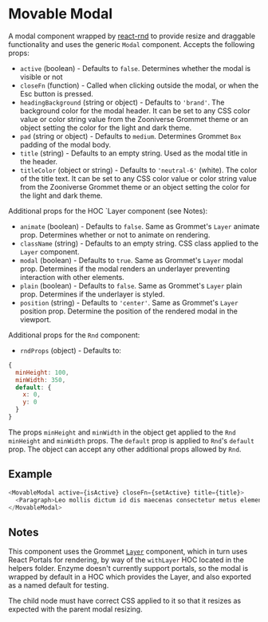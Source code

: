 # Movable Modal

A modal component wrapped by [react-rnd](https://github.com/bokuweb/react-rnd/blob/master/README.md) to provide resize and draggable functionality and uses the generic `Modal` component. Accepts the following props:

- `active` (boolean) - Defaults to `false`. Determines whether the modal is visible or not
- `closeFn` (function) - Called when clicking outside the modal, or when the Esc button is pressed.
-  `headingBackground` (string or object) -  Defaults to `'brand'`. The background color for the modal header. It can be set to any CSS color value or color string value from the Zooniverse Grommet theme or an object setting the color for the light and dark theme.
- `pad` (string or object) - Defaults to `medium`. Determines Grommet `Box` padding of the modal body. 
- `title` (string) - Defaults to an empty string. Used as the modal title in the header.
- `titleColor` (object or string) - Defaults to `'neutral-6'` (white). The color of the title text. It can be set to any CSS color value or color string value from the Zooniverse Grommet theme or an object setting the color for the light and dark theme.

Additional props for the HOC `Layer component (see Notes):

- `animate` (boolean) - Defaults to `false`. Same as Grommet's `Layer` animate prop. Determines whether or not to animate on rendering. 
- `className` (string) - Defaults to an empty string. CSS class applied to the `Layer` component.
- `modal` (boolean) - Defaults to `true`. Same as Grommet's `Layer` modal prop. Determines if the modal renders an underlayer preventing interaction with other elements.
- `plain` (boolean) - Defaults to `false`. Same as Grommet's `Layer` plain prop. Determines if the underlayer is styled.
- `position` (string) - Defaults to `'center'`. Same as Grommet's `Layer` position prop. Determine the position of the rendered modal in the viewport. 

Additional props for the `Rnd` component:

- `rndProps` (object) - Defaults to:

```js
{
  minHeight: 100,
  minWidth: 350,
  default: {
    x: 0,
    y: 0
  }
}
```

The props `minHeight` and `minWidth` in the object get applied to the `Rnd` `minHeight` and `minWidth` props. The `default` prop is applied to `Rnd`'s `default` prop. The object can accept any other additional props allowed by `Rnd`.

## Example

```js
<MovableModal active={isActive} closeFn={setActive} title={title}>
  <Paragraph>Leo mollis dictum id dis maecenas consectetur metus elementum vivamus nisl</Paragraph>
</MovableModal>
```

## Notes

This component uses the Grommet [`Layer`](https://v2.grommet.io/layer) component, which in turn uses React Portals for rendering, by way of the `withLayer` HOC located in the helpers folder. Enzyme doesn't currently support portals, so the modal is wrapped by default in a HOC which provides the Layer, and also exported as a named default for testing.

The child node must have correct CSS applied to it so that it resizes as expected with the parent modal resizing. 